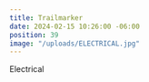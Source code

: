 ```yaml
---
title: Trailmarker
date: 2024-02-15 10:26:00 -06:00
position: 39
image: "/uploads/ELECTRICAL.jpg"
---
```


Electrical